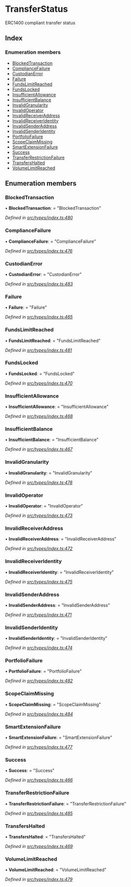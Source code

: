 # TransferStatus

ERC1400 compliant transfer status

## Index

### Enumeration members

* [BlockedTransaction](transferstatus.md#blockedtransaction)
* [ComplianceFailure](transferstatus.md#compliancefailure)
* [CustodianError](transferstatus.md#custodianerror)
* [Failure](transferstatus.md#failure)
* [FundsLimitReached](transferstatus.md#fundslimitreached)
* [FundsLocked](transferstatus.md#fundslocked)
* [InsufficientAllowance](transferstatus.md#insufficientallowance)
* [InsufficientBalance](transferstatus.md#insufficientbalance)
* [InvalidGranularity](transferstatus.md#invalidgranularity)
* [InvalidOperator](transferstatus.md#invalidoperator)
* [InvalidReceiverAddress](transferstatus.md#invalidreceiveraddress)
* [InvalidReceiverIdentity](transferstatus.md#invalidreceiveridentity)
* [InvalidSenderAddress](transferstatus.md#invalidsenderaddress)
* [InvalidSenderIdentity](transferstatus.md#invalidsenderidentity)
* [PortfolioFailure](transferstatus.md#portfoliofailure)
* [ScopeClaimMissing](transferstatus.md#scopeclaimmissing)
* [SmartExtensionFailure](transferstatus.md#smartextensionfailure)
* [Success](transferstatus.md#success)
* [TransferRestrictionFailure](transferstatus.md#transferrestrictionfailure)
* [TransfersHalted](transferstatus.md#transfershalted)
* [VolumeLimitReached](transferstatus.md#volumelimitreached)

## Enumeration members

### BlockedTransaction

• **BlockedTransaction**: = "BlockedTransaction"

_Defined in_ [_src/types/index.ts:480_](https://github.com/PolymathNetwork/polymesh-sdk/blob/23062de4/src/types/index.ts#L480)

### ComplianceFailure

• **ComplianceFailure**: = "ComplianceFailure"

_Defined in_ [_src/types/index.ts:476_](https://github.com/PolymathNetwork/polymesh-sdk/blob/23062de4/src/types/index.ts#L476)

### CustodianError

• **CustodianError**: = "CustodianError"

_Defined in_ [_src/types/index.ts:483_](https://github.com/PolymathNetwork/polymesh-sdk/blob/23062de4/src/types/index.ts#L483)

### Failure

• **Failure**: = "Failure"

_Defined in_ [_src/types/index.ts:465_](https://github.com/PolymathNetwork/polymesh-sdk/blob/23062de4/src/types/index.ts#L465)

### FundsLimitReached

• **FundsLimitReached**: = "FundsLimitReached"

_Defined in_ [_src/types/index.ts:481_](https://github.com/PolymathNetwork/polymesh-sdk/blob/23062de4/src/types/index.ts#L481)

### FundsLocked

• **FundsLocked**: = "FundsLocked"

_Defined in_ [_src/types/index.ts:470_](https://github.com/PolymathNetwork/polymesh-sdk/blob/23062de4/src/types/index.ts#L470)

### InsufficientAllowance

• **InsufficientAllowance**: = "InsufficientAllowance"

_Defined in_ [_src/types/index.ts:468_](https://github.com/PolymathNetwork/polymesh-sdk/blob/23062de4/src/types/index.ts#L468)

### InsufficientBalance

• **InsufficientBalance**: = "InsufficientBalance"

_Defined in_ [_src/types/index.ts:467_](https://github.com/PolymathNetwork/polymesh-sdk/blob/23062de4/src/types/index.ts#L467)

### InvalidGranularity

• **InvalidGranularity**: = "InvalidGranularity"

_Defined in_ [_src/types/index.ts:478_](https://github.com/PolymathNetwork/polymesh-sdk/blob/23062de4/src/types/index.ts#L478)

### InvalidOperator

• **InvalidOperator**: = "InvalidOperator"

_Defined in_ [_src/types/index.ts:473_](https://github.com/PolymathNetwork/polymesh-sdk/blob/23062de4/src/types/index.ts#L473)

### InvalidReceiverAddress

• **InvalidReceiverAddress**: = "InvalidReceiverAddress"

_Defined in_ [_src/types/index.ts:472_](https://github.com/PolymathNetwork/polymesh-sdk/blob/23062de4/src/types/index.ts#L472)

### InvalidReceiverIdentity

• **InvalidReceiverIdentity**: = "InvalidReceiverIdentity"

_Defined in_ [_src/types/index.ts:475_](https://github.com/PolymathNetwork/polymesh-sdk/blob/23062de4/src/types/index.ts#L475)

### InvalidSenderAddress

• **InvalidSenderAddress**: = "InvalidSenderAddress"

_Defined in_ [_src/types/index.ts:471_](https://github.com/PolymathNetwork/polymesh-sdk/blob/23062de4/src/types/index.ts#L471)

### InvalidSenderIdentity

• **InvalidSenderIdentity**: = "InvalidSenderIdentity"

_Defined in_ [_src/types/index.ts:474_](https://github.com/PolymathNetwork/polymesh-sdk/blob/23062de4/src/types/index.ts#L474)

### PortfolioFailure

• **PortfolioFailure**: = "PortfolioFailure"

_Defined in_ [_src/types/index.ts:482_](https://github.com/PolymathNetwork/polymesh-sdk/blob/23062de4/src/types/index.ts#L482)

### ScopeClaimMissing

• **ScopeClaimMissing**: = "ScopeClaimMissing"

_Defined in_ [_src/types/index.ts:484_](https://github.com/PolymathNetwork/polymesh-sdk/blob/23062de4/src/types/index.ts#L484)

### SmartExtensionFailure

• **SmartExtensionFailure**: = "SmartExtensionFailure"

_Defined in_ [_src/types/index.ts:477_](https://github.com/PolymathNetwork/polymesh-sdk/blob/23062de4/src/types/index.ts#L477)

### Success

• **Success**: = "Success"

_Defined in_ [_src/types/index.ts:466_](https://github.com/PolymathNetwork/polymesh-sdk/blob/23062de4/src/types/index.ts#L466)

### TransferRestrictionFailure

• **TransferRestrictionFailure**: = "TransferRestrictionFailure"

_Defined in_ [_src/types/index.ts:485_](https://github.com/PolymathNetwork/polymesh-sdk/blob/23062de4/src/types/index.ts#L485)

### TransfersHalted

• **TransfersHalted**: = "TransfersHalted"

_Defined in_ [_src/types/index.ts:469_](https://github.com/PolymathNetwork/polymesh-sdk/blob/23062de4/src/types/index.ts#L469)

### VolumeLimitReached

• **VolumeLimitReached**: = "VolumeLimitReached"

_Defined in_ [_src/types/index.ts:479_](https://github.com/PolymathNetwork/polymesh-sdk/blob/23062de4/src/types/index.ts#L479)

